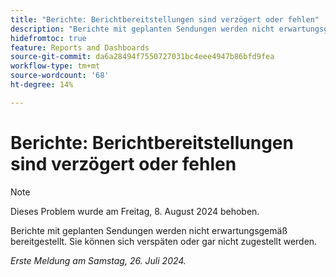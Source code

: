 ```yaml
---
title: "Berichte: Berichtbereitstellungen sind verzögert oder fehlen"
description: "Berichte mit geplanten Sendungen werden nicht erwartungsgemäß bereitgestellt. Sie können sich verspäten oder gar nicht zugestellt werden."
hidefromtoc: true
feature: Reports and Dashboards
source-git-commit: da6a28494f7550727031bc4eee4947b86bfd9fea
workflow-type: tm+mt
source-wordcount: '68'
ht-degree: 14%

---
```



# Berichte: Berichtbereitstellungen sind verzögert oder fehlen

>[!NOTE]
>
>Dieses Problem wurde am Freitag, 8. August 2024 behoben.

Berichte mit geplanten Sendungen werden nicht erwartungsgemäß bereitgestellt. Sie können sich verspäten oder gar nicht zugestellt werden.

_Erste Meldung am Samstag, 26. Juli 2024._
